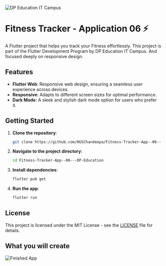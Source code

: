 ![DP Education IT Campus](https://dpeducation.lk/en/assets/images/brands/en/it-campus.png)

# Fitness Tracker - Application 06 ⚡️

A Flutter project that helps you track your Fitness effortlessly. This project is part of the Flutter Development Program by DP Education IT Campus. And focused deeply on responsive design.

## Features

- **Flutter Web**: Responsive web design, ensuring a seamless user experience across devices.
- **Responsive**: Adapts to different screen sizes for optimal performance.
- **Dark Mode**: A sleek and stylish dark mode option for users who prefer it.

## Getting Started

1. **Clone the repository**:

   ```bash
   git clone https://github.com/HGSChandeepa/Fitness-Tracker-App--06---DP-Education
   ```

2. **Navigate to the project directory**:

   ```bash
   cd Fitness-Tracker-App--06---DP-Education
   ```

3. **Install dependencies**:

   ```bash
   flutter pub get
   ```

4. **Run the app**:

   ```bash
   flutter run
   ```

## License

This project is licensed under the MIT License - see the [LICENSE](LICENSE) file for details.

## What you will create

![Finished App](https://github.com/HGSChandeepa/Fitness-Tracker-App--06---DP-Education/blob/main/assets/images/app.png)
